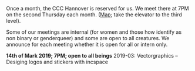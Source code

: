 Once a month, the CCC Hannover is reserved for us. We meet there at 7PM on the second Thursday each month.
([Map](https://www.openstreetmap.org/way/28166185#map=19/52.38811/9.71793); take the elevator to the third level).

Some of our meetings are internal (for women and those how identify as non binary or genderqueer)
and some are open to all creatures.
We announce for each meeting whether it is open for all or intern only.

<div class="box" markdown="1">
<strong>14th of Mark 2019; 7PM; open to all beings</strong> 2019-03: Vectorgraphics – Desiging logos and stickers with incspace
</div>
